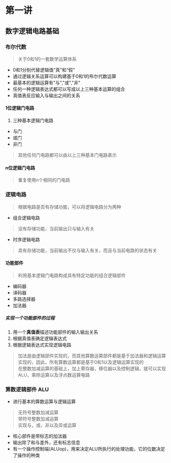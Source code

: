 # 第一讲    
## 数字逻辑电路基础    
### 布尔代数   
> 关于0和1的一套数学运算体系   

- 0和1分别代替逻辑值“真”和“假”    
- 通过逻辑关系运算可以构建基于0和1的布尔代数运算     
- 最基本的逻辑运算有"与","或","非"    
- 任何一种逻辑表达式都可以写成以上三种基本运算的组合   
- 真值表反应输入与输出之间的关系   

#### 1位逻辑门电路 
1. 三种基本逻辑门电路   
- 与门  
- 或门    
- 非门    
> 其他任何门电路都可以由以上三种基本门电路表示    

#### n位逻辑门电路  
> 重复使用n个相同的门电路   

### 逻辑电路
> 根据电路是否有存储功能，可以将逻辑电路分为两种    
- 组合逻辑电路   
> 没有存储功能，当前输出只与输入有关   

- 时序逻辑电路      
> 具有存储功能，当前输出不仅与输入有关，而且与当前电路的状态有关   

#### 功能部件   
> 利用基本逻辑门电路构成具有特定功能的组合逻辑部件    
- 编码器   
- 译码器   
- 多路选择器  
- 加法器   

##### 实现一个功能部件的过程    
1. 用一个**真值表**描述功能部件的输入输出关系   
2. 根据真值表确定逻辑表达式    
3. 根据逻辑表达式实现逻辑电路   

> 加法是由逻辑部件实现的，而其他算数运算部件都是基于加法器和逻辑运算实现的，因此，所有算数运算都是基于0和1以及逻辑运算实现的      
> 在整数加减运算的基础上，加上寄存器，移位器以及控制逻辑，就可以实现ALU，乘除运算以及浮点数运算电路    

### 算数逻辑部件 ALU  
- 进行基本的算数运算与逻辑运算   
> 无符号整数加减运算   
> 带符号整数加减运算   
> 实现与，或，非以及异或运算    

- 核心部件是带标志的加法器   
- 输出除了和与差外，还有标志信息    
- 有一个操作控制端(ALUop)，用来决定ALU所执行的处理功能，它的位数决定了操作的种类     

  

